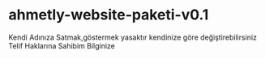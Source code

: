 # ahmetly-website-paketi-v0.1
Kendi Adınıza Satmak,göstermek yasaktır kendinize göre değiştirebilirsiniz Telif Haklarına Sahibim Bilginize
